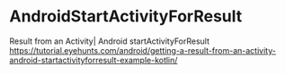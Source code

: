 # AndroidStartActivityForResult
Result from an Activity| Android startActivityForResult
https://tutorial.eyehunts.com/android/getting-a-result-from-an-activity-android-startactivityforresult-example-kotlin/
